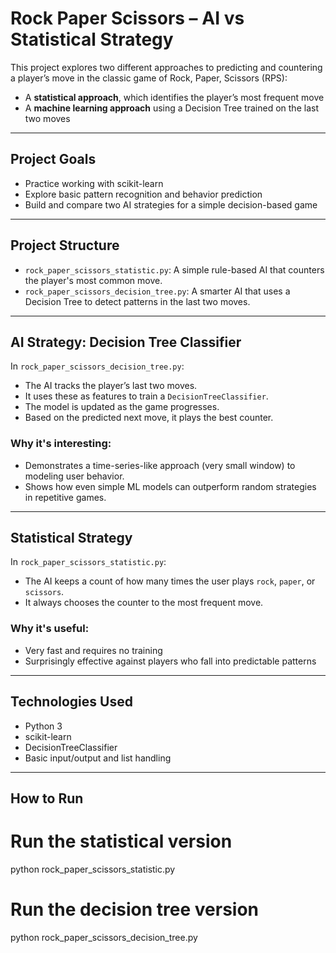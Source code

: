 # Rock Paper Scissors – AI vs Statistical Strategy

This project explores two different approaches to predicting and countering a player’s move in the classic game of Rock, Paper, Scissors (RPS):

- A **statistical approach**, which identifies the player’s most frequent move
- A **machine learning approach** using a Decision Tree trained on the last two moves

---

## Project Goals

- Practice working with scikit-learn
- Explore basic pattern recognition and behavior prediction
- Build and compare two AI strategies for a simple decision-based game

---

## Project Structure

- `rock_paper_scissors_statistic.py`: A simple rule-based AI that counters the player's most common move.
- `rock_paper_scissors_decision_tree.py`: A smarter AI that uses a Decision Tree to detect patterns in the last two moves.

---

## AI Strategy: Decision Tree Classifier

In `rock_paper_scissors_decision_tree.py`:
- The AI tracks the player’s last two moves.
- It uses these as features to train a `DecisionTreeClassifier`.
- The model is updated as the game progresses.
- Based on the predicted next move, it plays the best counter.

### Why it's interesting:
- Demonstrates a time-series-like approach (very small window) to modeling user behavior.
- Shows how even simple ML models can outperform random strategies in repetitive games.

---

## Statistical Strategy

In `rock_paper_scissors_statistic.py`:
- The AI keeps a count of how many times the user plays `rock`, `paper`, or `scissors`.
- It always chooses the counter to the most frequent move.

### Why it's useful:
- Very fast and requires no training
- Surprisingly effective against players who fall into predictable patterns

---

## Technologies Used

- Python 3
- scikit-learn
- DecisionTreeClassifier
- Basic input/output and list handling

---

## How to Run

# Run the statistical version
python rock_paper_scissors_statistic.py

# Run the decision tree version
python rock_paper_scissors_decision_tree.py
